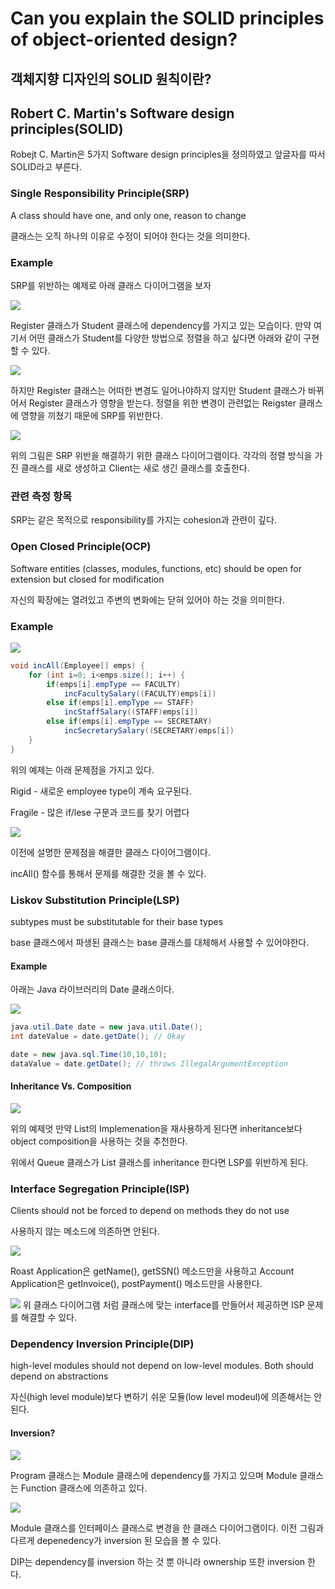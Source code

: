 # Can you explain the SOLID principles of object-oriented design?
## 객체지향 디자인의 SOLID 원칙이란?

## Robert C. Martin's Software design principles(SOLID)
Robejt C. Martin은 5가지 Software design principles을 정의하였고 앞글자를 따서 SOLID라고 부른다.

### Single Responsibility Principle(SRP)
A class should have one, and only one, reason to change  

클래스는 오직 하나의 이유로 수정이 되어야 한다는 것을 의미한다.

### Example

SRP를 위반하는 예제로 아래 클래스 다이어그램을 보자

![](https://images.velog.io/images/whow1101/post/57693bec-b90d-47aa-a2dc-a4916b663234/overview_pattern_1.PNG)

Register 클래스가 Student 클래스에 dependency를 가지고 있는 모습이다.
만약 여기서 어떤 클래스가 Student를 다양한 방법으로 정렬을 하고 싶다면 아래와 같이 구현 할 수 있다.

![](https://images.velog.io/images/whow1101/post/c7db57cb-5579-45eb-b999-ffc2f57b2061/overview_pattern_2.PNG)

하지만 Register 클래스는 어떠한 변경도 일어나야하지 않지만 Student 클래스가 바뀌어서 Register 클래스가 영향을 받는다. 정렬을 위한 변경이 관련없는 Reigster 클래스에 영향을 끼쳤기 때문에 SRP를 위반한다.

![](https://images.velog.io/images/whow1101/post/ddd405f3-ad24-40ac-bf58-b7d9629006f8/overview_pattern_3.PNG)

위의 그림은 SRP 위반을 해결하기 위한 클래스 다이어그램이다. 각각의 정렬 방식을 가진 클래스를 새로 생성하고 Client는 새로 생긴 클래스를 호출한다.

### 관련 측정 항목
SRP는 같은 목적으로 responsibility를 가지는 cohesion과 관련이 깊다. 

### Open Closed Principle(OCP)
Software entities (classes, modules, functions, etc) should be open for extension but closed for modification

자신의 확장에는 열려있고 주변의 변화에는 닫혀 있어야 하는 것을 의미한다.

### Example

![](https://images.velog.io/images/whow1101/post/567b0348-8bad-40a4-baf7-065baf6330a7/overview_pattern_4.PNG)
```java
void incAll(Employee[] emps) {
    for (int i=0; i<emps.size(); i++) {
        if(emps[i].empType == FACULTY)
            incFacultySalary((FACULTY)emps[i])
        else if(emps[i].empType == STAFF)
            incStaffSalary((STAFF)emps[i])
        else if(emps[i].empType == SECRETARY)
            incSecretarySalary((SECRETARY)emps[i])
    }
}
```
위의 예제는 아래 문제점을 가지고 있다.

Rigid - 새로운 employee type이 계속 요구된다.

Fragile - 많은 if/lese 구문과 코드를 찾기 어렵다

![](https://images.velog.io/images/whow1101/post/ed143d4d-c85b-4c7a-82c9-ddd3cb0974cc/overview_pattern_5.PNG)

이전에 설명한 문제점을 해결한 클래스 다이어그램이다.

incAll() 함수를 통해서 문제를 해결한 것을 볼 수 있다.

### Liskov Substitution Principle(LSP)
subtypes must be substitutable for their base types

base 클래스에서 파생된 클래스는 base 클래스를 대체해서 사용할 수 있어야한다.

#### Example
아래는 Java 라이브러리의 Date 클래스이다.

![](https://images.velog.io/images/whow1101/post/c85dc1d3-c49f-4882-8b34-d11737e0b4c1/overview_pattern_6.PNG)
```java
java.util.Date date = new java.util.Date();
int dateValue = date.getDate(); // Okay

date = new java.sql.Time(10,10,10);
dataValue = date.getDate(); // throws IllegalArgumentException
```

#### Inheritance Vs. Composition

![](https://images.velog.io/images/whow1101/post/e3fcc38c-4cd1-4bcf-b0f9-108787d30a1b/overview_pattern_7.PNG)

위의 예제엇 만약 List의 Implemenation을 재사용하게 된다면 inheritance보다 object composition을 사용하는 것을 추천한다.

위에서 Queue 클래스가 List 클래스를 inheritance 한다면 LSP를 위반하게 된다.

### Interface Segregation Principle(ISP)
Clients should not be forced to depend on methods they do not use

사용하지 않는 메소드에 의존하면 안된다.

![](https://images.velog.io/images/whow1101/post/78f2622b-b05b-4e3f-a810-f7519b97371d/overview_pattern_8.PNG)

Roast Application은 getName(), getSSN() 메소드만을 사용하고 Account Application은 getInvoice(), postPayment() 메소드만을 사용한다.

![](https://images.velog.io/images/whow1101/post/a1411b66-caed-4190-8e54-474d7155fd51/overview_pattern_9.PNG)
위 클래스 다이어그램 처럼 클래스에 맞는 interface를 만들어서 제공하면 ISP 문제를 해결할 수 있다.

### Dependency Inversion Principle(DIP)
high-level modules should not depend on low-level modules. Both should depend on abstractions

자신(high level module)보다 변하기 쉬운 모듈(low level modeul)에 의존해서는 안된다.

#### Inversion?

![](https://images.velog.io/images/whow1101/post/eb1bd2bf-b8ad-4309-9d3c-746eceb28034/overview_pattern_10.PNG)

Program 클래스는 Module 클래스에 dependency를 가지고 있으며 Module 클래스는 Function 클래스에 의존하고 있다.

![](https://images.velog.io/images/whow1101/post/828c9238-78a2-4b1d-aefc-5d4e604af345/overview_pattern_11.PNG)

Module 클래스를 인터페이스 클래스로 변경을 한 클래스 다이어그램이다.
이전 그림과 다르게 depenedency가 inversion 된 모습을 볼 수 있다.


DIP는 dependency를 inversion 하는 것 뿐 아니라 ownership 또한 inversion 한다.

